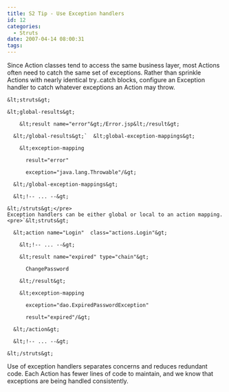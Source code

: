 ```yaml
---
title: S2 Tip - Use Exception handlers
id: 12
categories:
  - Struts
date: 2007-04-14 08:00:31
tags:
---
```


Since Action classes tend to access the same business layer, most Actions often need to catch the same set of exceptions. Rather than sprinkle Actions with  nearly identical try..catch blocks, configure an Exception handler to catch whatever exceptions an Action may throw.

    &lt;struts&gt;

    &lt;global-results&gt;

        &lt;result name="error"&gt;/Error.jsp&lt;/result&gt;

      &lt;/global-results&gt;`  &lt;global-exception-mappings&gt;

        &lt;exception-mapping

          result="error"

          exception="java.lang.Throwable"/&gt;

      &lt;/global-exception-mappings&gt;

      &lt;!-- ... --&gt;

    &lt;/struts&gt;</pre>
    Exception handlers can be either global or local to an action mapping.
    <pre>`&lt;struts&gt;

      &lt;action name="Login"  class="actions.Login"&gt;

        &lt;!-- ... --&gt;

        &lt;result name="expired" type="chain"&gt;

          ChangePassword

        &lt;/result&gt;

        &lt;exception-mapping

          exception="dao.ExpiredPasswordException"

          result="expired"/&gt;

      &lt;/action&gt;

      &lt;!-- ... --&gt;

    &lt;/struts&gt;

Use of exception handlers separates concerns and reduces redundant code. Each Action has fewer lines of code to maintain, and we know that exceptions are being handled consistently.